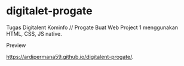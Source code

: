 # digitalet-progate
Tugas Digitalent Kominfo // Progate
Buat Web Project 1 menggunakan HTML, CSS, JS native.

Preview 

https://ardipermana59.github.io/digitalent-progate/.
